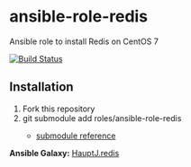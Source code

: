 # ansible-role-redis
Ansible role to install Redis on CentOS 7

[![Build Status](https://travis-ci.org/HauptJ/ansible-role-redis.svg?branch=master)](https://travis-ci.org/HauptJ/ansible-role-redis)

## Installation
1. Fork this repository
2. git submodule add <git host> roles/ansible-role-redis
    - [submodule reference](https://chrisjean.com/git-submodules-adding-using-removing-and-updating/)

**Ansible Galaxy:** [HauptJ.redis](https://galaxy.ansible.com/HauptJ/redis/)
